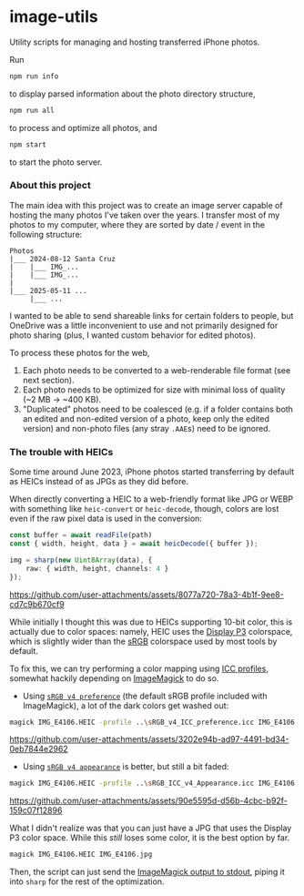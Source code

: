 # image-utils
 Utility scripts for managing and hosting transferred iPhone photos.

Run
```bash
npm run info
```
to display parsed information about the photo directory structure,
```bash
npm run all
```
to process and optimize all photos, and
```bash
npm start
```
to start the photo server.

### About this project
The main idea with this project was to create an image server capable of hosting the many photos I've taken over the
years. I transfer most of my photos to my computer, where they are sorted by date / event in the following structure:
```
Photos
|___ 2024-08-12 Santa Cruz
|    |___ IMG_...
|    |___ IMG_...
|
|___ 2025-05-11 ...
     |___ ...
```
I wanted to be able to send shareable links for certain folders to people, but OneDrive was a little inconvenient to use
and not primarily designed for photo sharing (plus, I wanted custom behavior for edited photos).

To process these photos for the web,

1. Each photo needs to be converted to a web-renderable file format (see next section).
2. Each photo needs to be optimized for size with minimal loss of quality (~2 MB → ~400 KB).
3. "Duplicated" photos need to be coalesced (e.g. if a folder contains both an edited and non-edited version of a photo,
keep only the edited version) and non-photo files (any stray `.AAE`s) need to be ignored.

### The trouble with HEICs
Some time around June 2023, iPhone photos started transferring by default as HEICs instead of as JPGs as they did before.

When directly converting a HEIC to a web-friendly format like JPG or WEBP with something like `heic-convert` or
`heic-decode`, though, colors are lost even if the raw pixel data is used in the conversion:

```ts
const buffer = await readFile(path)
const { width, height, data } = await heicDecode({ buffer });

img = sharp(new Uint8Array(data), {
    raw: { width, height, channels: 4 }
});
```

https://github.com/user-attachments/assets/8077a720-78a3-4b1f-9ee8-cd7c9b670cf9

While initially I thought this was due to HEICs supporting 10-bit color, this is actually due to color
spaces: namely, HEIC uses the [Display P3](https://en.wikipedia.org/wiki/DCI-P3) colorspace, which is slightly wider
than the [sRGB](https://en.wikipedia.org/wiki/SRGB) colorspace used by most tools by default.

To fix this, we can try performing a color mapping using [ICC profiles](https://en.wikipedia.org/wiki/ICC_profile),
somewhat hackily depending on [ImageMagick](https://imagemagick.org/index.php) to do so.

- Using [`sRGB v4 preference`](https://www.color.org/srgbprofiles.xalter#v4pref) (the default sRGB profile included with
ImageMagick), a lot of the dark colors get washed out:

```bash
magick IMG_E4106.HEIC -profile ..\sRGB_v4_ICC_preference.icc IMG_E4106.jpg
```

https://github.com/user-attachments/assets/3202e94b-ad97-4491-bd34-0eb7844e2962

- Using [`sRGB v4 appearance`](https://www.color.org/profiles/srgb_appearance.xalter) is better, but still a bit faded:

```bash
magick IMG_E4106.HEIC -profile ..\sRGB_ICC_v4_Appearance.icc IMG_E4106.jpg
```

https://github.com/user-attachments/assets/90e5595d-d56b-4cbc-b92f-159c07f12896

What I didn't realize was that you can just have a JPG that uses the Display P3 color space. While this *still* loses
some color, it is the best option by far.

```bash
magick IMG_E4106.HEIC IMG_E4106.jpg
```

Then, the script can just send the [ImageMagick output to stdout](https://stackoverflow.com/questions/67269725/convert-image-from-one-format-to-another-sent-to-stdout),
piping it into `sharp` for the rest of the optimization.
